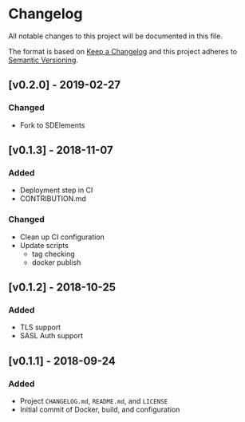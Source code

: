 # Changelog
All notable changes to this project will be documented in this file.

The format is based on [Keep a Changelog](http://keepachangelog.com/en/1.0.0/)
and this project adheres to [Semantic Versioning](http://semver.org/spec/v2.0.0.html).

## [v0.2.0] - 2019-02-27
### Changed
- Fork to SDElements

## [v0.1.3] - 2018-11-07
### Added
- Deployment step in CI
- CONTRIBUTION.md

### Changed
- Clean up CI configuration
- Update scripts
  - tag checking
  - docker publish

## [v0.1.2] - 2018-10-25
### Added
- TLS support
- SASL Auth support

## [v0.1.1] - 2018-09-24
### Added
- Project `CHANGELOG.md`, `README.md`, and `LICENSE`
- Initial commit of Docker, build, and configuration
